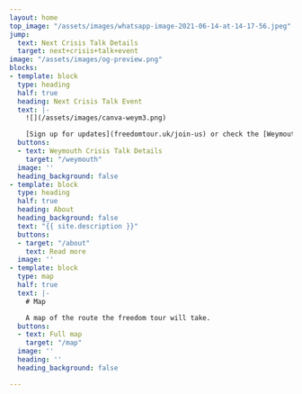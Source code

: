 ```yaml
---
layout: home
top_image: "/assets/images/whatsapp-image-2021-06-14-at-14-17-56.jpeg"
jump:
  text: Next Crisis Talk Details
  target: next+crisis+talk+event
image: "/assets/images/og-preview.png"
blocks:
- template: block
  type: heading
  half: true
  heading: Next Crisis Talk Event
  text: |-
    ![](/assets/images/canva-weym3.png)

    [Sign up for updates](freedomtour.uk/join-us) or check the [Weymouth details page](freedomtour.uk/weymouth).
  buttons:
  - text: Weymouth Crisis Talk Details
    target: "/weymouth"
  image: ''
  heading_background: false
- template: block
  type: heading
  half: true
  heading: About
  heading_background: false
  text: "{{ site.description }}"
  buttons:
  - target: "/about"
    text: Read more
  image: ''
- template: block
  type: map
  half: true
  text: |-
    # Map

    A map of the route the freedom tour will take.
  buttons:
  - text: Full map
    target: "/map"
  image: ''
  heading: ''
  heading_background: false

---
```

